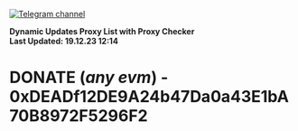 [![Telegram channel](https://img.shields.io/endpoint?url=https://runkit.io/damiankrawczyk/telegram-badge/branches/master?url=https://t.me/n4z4v0d)](https://t.me/n4z4v0d) 

**Dynamic Updates Proxy List with Proxy Checker**  
**Last Updated: 19.12.23 12:14**

# DONATE (_any evm_) - 0xDEADf12DE9A24b47Da0a43E1bA70B8972F5296F2
